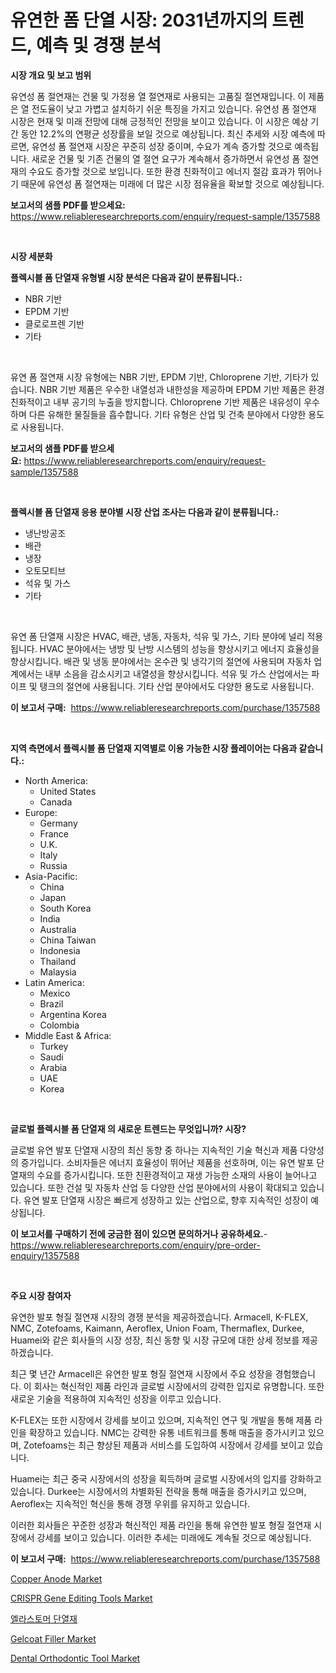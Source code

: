 <p><h1>유연한 폼 단열 시장: 2031년까지의 트렌드, 예측 및 경쟁 분석</h1></p><p><strong>시장 개요 및 보고 범위</strong></p>
<p><p>유연성 폼 절연재는 건물 및 가정용 열 절연재로 사용되는 고품질 절연재입니다. 이 제품은 열 전도율이 낮고 가볍고 설치하기 쉬운 특징을 가지고 있습니다. 유연성 폼 절연재 시장은 현재 및 미래 전망에 대해 긍정적인 전망을 보이고 있습니다. 이 시장은 예상 기간 동안 12.2%의 연평균 성장률을 보일 것으로 예상됩니다. 최신 추세와 시장 예측에 따르면, 유연성 폼 절연재 시장은 꾸준히 성장 중이며, 수요가 계속 증가할 것으로 예측됩니다. 새로운 건물 및 기존 건물의 열 절연 요구가 계속해서 증가하면서 유연성 폼 절연재의 수요도 증가할 것으로 보입니다. 또한 환경 친화적이고 에너지 절감 효과가 뛰어나기 때문에 유연성 폼 절연재는 미래에 더 많은 시장 점유율을 확보할 것으로 예상됩니다.</p></p>
<p><strong>보고서의 샘플 PDF를 받으세요:</strong> <a href="https://www.reliableresearchreports.com/enquiry/request-sample/1357588">https://www.reliableresearchreports.com/enquiry/request-sample/1357588</a></p>
<p>&nbsp;</p>
<p><strong>시장 세분화</strong></p>
<p><strong>플렉시블 폼 단열재 유형별 시장 분석은 다음과 같이 분류됩니다.:</strong></p>
<p><ul><li>NBR 기반</li><li>EPDM 기반</li><li>클로로프렌 기반</li><li>기타</li></ul></p>
<p>&nbsp;</p>
<p><p>유연 폼 절연재 시장 유형에는 NBR 기반, EPDM 기반, Chloroprene 기반, 기타가 있습니다. NBR 기반 제품은 우수한 내열성과 내한성을 제공하며 EPDM 기반 제품은 환경 친화적이고 내부 공기의 누출을 방지합니다. Chloroprene 기반 제품은 내유성이 우수하며 다른 유해한 물질들을 흡수합니다. 기타 유형은 산업 및 건축 분야에서 다양한 용도로 사용됩니다.</p></p>
<p><strong>보고서의 샘플 PDF를 받으세요:</strong>&nbsp;<a href="https://www.reliableresearchreports.com/enquiry/request-sample/1357588">https://www.reliableresearchreports.com/enquiry/request-sample/1357588</a></p>
<p>&nbsp;</p>
<p><strong> 플렉시블 폼 단열재 응용 분야별 시장 산업 조사는 다음과 같이 분류됩니다.:</strong></p>
<p><ul><li>냉난방공조</li><li>배관</li><li>냉장</li><li>오토모티브</li><li>석유 및 가스</li><li>기타</li></ul></p>
<p>&nbsp;</p>
<p><p>유연 폼 단열재 시장은 HVAC, 배관, 냉동, 자동차, 석유 및 가스, 기타 분야에 널리 적용됩니다. HVAC 분야에서는 냉방 및 난방 시스템의 성능을 향상시키고 에너지 효율성을 향상시킵니다. 배관 및 냉동 분야에서는 온수관 및 냉각기의 절연에 사용되며 자동차 업계에서는 내부 소음을 감소시키고 내열성을 향상시킵니다. 석유 및 가스 산업에서는 파이프 및 탱크의 절연에 사용됩니다. 기타 산업 분야에서도 다양한 용도로 사용됩니다.</p></p>
<p><strong>이 보고서 구매:</strong>&nbsp; <a href="https://www.reliableresearchreports.com/purchase/1357588">https://www.reliableresearchreports.com/purchase/1357588</a></p>
<p>&nbsp;</p>
<p><strong>지역 측면에서 플렉시블 폼 단열재 지역별로 이용 가능한 시장 플레이어는 다음과 같습니다.:</strong></p>
<p><ul>
    <li>
        North America:
        <ul>
            <li>United States</li>
            <li>Canada</li>
        </ul>
    </li>
    <li>
        Europe:
        <ul>
            <li>Germany</li>
            <li>France</li>
            <li>U.K.</li>
            <li>Italy</li>
            <li>Russia</li>
        </ul>
    </li>
    <li>
        Asia-Pacific:
        <ul>
            <li>China</li>
            <li>Japan</li>
            <li>South Korea</li>
            <li>India</li>
            <li>Australia</li>
            <li>China Taiwan</li>
            <li>Indonesia</li>
            <li>Thailand</li>
            <li>Malaysia</li>
        </ul>
    </li>
    <li>
        Latin America:
        <ul>
            <li>Mexico</li>
            <li>Brazil</li>
            <li>Argentina Korea</li>
            <li>Colombia</li>
        </ul>
    </li>
    <li>
        Middle East & Africa:
        <ul>
            <li>Turkey</li>
            <li>Saudi</li>
            <li>Arabia</li>
            <li>UAE</li>
            <li>Korea</li>
        </ul>
    </li>
    </ul></p>
<p>&nbsp;</p>
<p><strong>글로벌 플렉시블 폼 단열재 의 새로운 트렌드는 무엇입니까? 시장?</strong></p>
<p><p>글로벌 유연 발포 단열재 시장의 최신 동향 중 하나는 지속적인 기술 혁신과 제품 다양성의 증가입니다. 소비자들은 에너지 효율성이 뛰어난 제품을 선호하며, 이는 유연 발포 단열재의 수요를 증가시킵니다. 또한 친환경적이고 재생 가능한 소재의 사용이 늘어나고 있습니다. 또한 건설 및 자동차 산업 등 다양한 산업 분야에서의 사용이 확대되고 있습니다. 유연 발포 단열재 시장은 빠르게 성장하고 있는 산업으로, 향후 지속적인 성장이 예상됩니다.</p></p>
<p><strong>이 보고서를 구매하기 전에 궁금한 점이 있으면 문의하거나 공유하세요.</strong>- <a href="https://www.reliableresearchreports.com/enquiry/pre-order-enquiry/1357588">https://www.reliableresearchreports.com/enquiry/pre-order-enquiry/1357588</a></p>
<p>&nbsp;</p>
<p><strong>주요 시장 참여자</strong></p>
<p><p>유연한 발포 형질 절연재 시장의 경쟁 분석을 제공하겠습니다. Armacell, K-FLEX, NMC, Zotefoams, Kaimann, Aeroflex, Union Foam, Thermaflex, Durkee, Huamei와 같은 회사들의 시장 성장, 최신 동향 및 시장 규모에 대한 상세 정보를 제공하겠습니다. </p><p>최근 몇 년간 Armacell은 유연한 발포 형질 절연재 시장에서 주요 성장을 경험했습니다. 이 회사는 혁신적인 제품 라인과 글로벌 시장에서의 강력한 입지로 유명합니다. 또한 새로운 기술을 적용하여 지속적인 성장을 이루고 있습니다.</p><p>K-FLEX는 또한 시장에서 강세를 보이고 있으며, 지속적인 연구 및 개발을 통해 제품 라인을 확장하고 있습니다. NMC는 강력한 유통 네트워크를 통해 매출을 증가시키고 있으며, Zotefoams는 최근 향상된 제품과 서비스를 도입하여 시장에서 강세를 보이고 있습니다.</p><p>Huamei는 최근 중국 시장에서의 성장을 획득하며 글로벌 시장에서의 입지를 강화하고 있습니다. Durkee는 시장에서의 차별화된 전략을 통해 매출을 증가시키고 있으며, Aeroflex는 지속적인 혁신을 통해 경쟁 우위를 유지하고 있습니다.</p><p>이러한 회사들은 꾸준한 성장과 혁신적인 제품 라인을 통해 유연한 발포 형질 절연재 시장에서 강세를 보이고 있습니다. 이러한 추세는 미래에도 계속될 것으로 예상됩니다.</p></p>
<p><strong>이 보고서 구매:</strong>&nbsp;&nbsp;<a href="https://www.reliableresearchreports.com/purchase/1357588">https://www.reliableresearchreports.com/purchase/1357588</a></p>
<p><p><a href="https://github.com/sofayahoo2023/Market-Research-Report-List-3/blob/main/copper-anode-market.md">Copper Anode Market</a></p><p><a href="https://cat-emmental-94b.notion.site/CRISPR-Gene-Editing-Tools-Market-Furnish-Information-about-Market-Size-Market-Share-Market-Dynamic-0ff40750774e44a994ed7d9ce8c9e365">CRISPR Gene Editing Tools Market</a></p><p><a href="https://github.com/vss5505pa7z1p/Market-Research-Report-List-1/blob/main/9590135193775.md">엘라스토머 단열재</a></p><p><a href="https://github.com/joannesouthgate/Market-Research-Report-List-2/blob/main/gelcoat-filler-market.md">Gelcoat Filler Market</a></p><p><a href="https://issuu.com/reportprime-2/docs/dental-orthodontic-tool-market-size-2030.pptx">Dental Orthodontic Tool Market</a></p></p>
